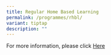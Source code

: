 ```yaml
---
title: Regular Home Based Learning
permalink: /programmes/rhbl/
variant: tiptap
description: ""
---
```

<p>For more information, please click <a href="/files/02_QTSS_HBL_SIL_Briefing_to_parents_Sem1_2025_updated.pdf" rel="noopener nofollow" target="_blank">Here</a>
</p>
